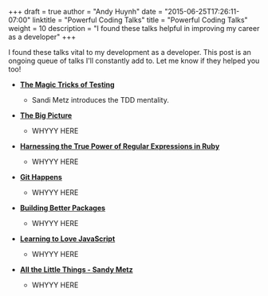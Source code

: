 +++
draft = true
author = "Andy Huynh"
date = "2015-06-25T17:26:11-07:00"
linktitle = "Powerful Coding Talks"
title = "Powerful Coding Talks"
weight = 10
description = "I found these talks helpful in improving my career as a developer"
+++

I found these talks vital to my development as a developer. This post is an ongoing queue of talks I'll constantly add to. Let me know if they helped you too!

- [**The Magic Tricks of Testing**](https://www.youtube.com/watch?v=URSWYvyc42M&list=PLAkcv_ShBZL9bLqH94YgzjWB4L5Un959G&index=43)
  - Sandi Metz introduces the TDD mentality.


- [**The Big Picture**](https://www.youtube.com/watch?v=VyuMWYzl9gM)
  - WHYYY HERE 
- [**Harnessing the True Power of Regular Expressions in Ruby**](https://www.youtube.com/watch?v=JfwS4ibJFDw)
  - WHYYY HERE 
- [**Git Happens**](https://www.youtube.com/watch?v=Dv8I_kfrFWw&index=12&list=PLAkcv_ShBZL9bLqH94YgzjWB4L5Un959G)
  - WHYYY HERE 
- [**Building Better Packages**](https://www.youtube.com/watch?v=cYgm2JJblCE&index=16&list=PLAkcv_ShBZL9bLqH94YgzjWB4L5Un959G)
  - WHYYY HERE 
- [**Learning to Love JavaScript**](https://www.youtube.com/watch?v=seX7jYI96GE&index=26&list=PLAkcv_ShBZL9bLqH94YgzjWB4L5Un959G)
  - WHYYY HERE 
- [**All the Little Things - Sandy Metz**](https://www.youtube.com/watch?v=8bZh5LMaSmE)
  - WHYYY HERE 

